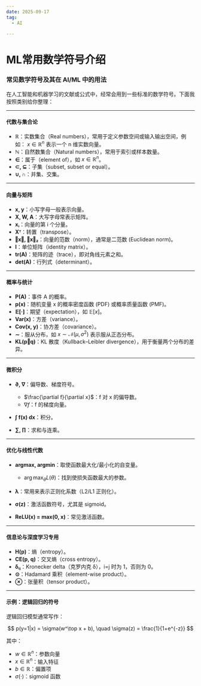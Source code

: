 ```yaml
---
date: 2025-09-17
tag:
  - AI

---
```


# ML常用数学符号介绍

### 常见数学符号及其在 AI/ML 中的用法

在人工智能和机器学习的文献或公式中，经常会用到一些标准的数学符号。下面我按照类别给你整理：

---

#### 代数与集合论

* **ℝ**：实数集合（Real numbers），常用于定义参数空间或输入输出空间，例如：
  $x \in \mathbb{R}^n$ 表示一个 n 维实数向量。
* **ℕ**：自然数集合（Natural numbers），常用于索引或样本数量。
* **∈**：属于（element of），如 $x \in \mathbb{R}^n$。
* **⊂, ⊆**：子集（subset, subset or equal）。
* **∪, ∩**：并集、交集。

---

#### 向量与矩阵

* **x, y**：小写字母一般表示向量。
* **X, W, A**：大写字母常表示矩阵。
* **xᵢ**：向量的第 i 个分量。
* **Xᵀ**：转置（transpose）。
* **‖x‖, ‖x‖₂**：向量的范数（norm），通常是二范数 (Euclidean norm)。
* **I**：单位矩阵（identity matrix）。
* **tr(A)**：矩阵的迹（trace），即对角线元素之和。
* **det(A)**：行列式（determinant）。

---

#### 概率与统计

* **P(A)**：事件 A 的概率。
* **p(x)**：随机变量 x 的概率密度函数 (PDF) 或概率质量函数 (PMF)。
* **𝔼\[·]**：期望（expectation），如 $\mathbb{E}[x]$。
* **Var(x)**：方差（variance）。
* **Cov(x, y)**：协方差（covariance）。
* **∼**：服从分布，如 $x \sim \mathcal{N}(\mu, \sigma^2)$ 表示服从正态分布。
* **KL(p‖q)**：KL 散度（Kullback–Leibler divergence），用于衡量两个分布的差异。

---

#### 微积分

* **∂, ∇**：偏导数、梯度符号。

  * $\frac{\partial f}{\partial x}$：f 对 x 的偏导数。
  * $\nabla f$：f 的梯度向量。
* **∫ f(x) dx**：积分。
* **∑, ∏**：求和与连乘。

---

#### 优化与线性代数

* **argmax, argmin**：取使函数最大化/最小化的自变量。

  * $\arg\max_{\theta} L(\theta)$：找到使损失函数最大的参数。
* **λ**：常用来表示正则化系数（L2/L1 正则化）。
* **σ(z)**：激活函数符号，尤其是 sigmoid。
* **ReLU(x) = max(0, x)**：常见激活函数。

---

#### 信息论与深度学习专用

* **H(p)**：熵（entropy）。
* **CE(p, q)**：交叉熵（cross entropy）。
* **δᵢⱼ**：Kronecker delta（克罗内克 δ），i=j 时为 1，否则为 0。
* **⊙**：Hadamard 乘积（element-wise product）。
* **⊗**：张量积（tensor product）。

---

#### 示例：逻辑回归的符号

逻辑回归模型通常写作：

$$
p(y=1|x) = \sigma(w^\top x + b), \quad
\sigma(z) = \frac{1}{1+e^{-z}}
$$

其中：

* $w \in \mathbb{R}^n$：参数向量
* $x \in \mathbb{R}^n$：输入特征
* $b \in \mathbb{R}$：偏置项
* $\sigma(\cdot)$：sigmoid 函数
